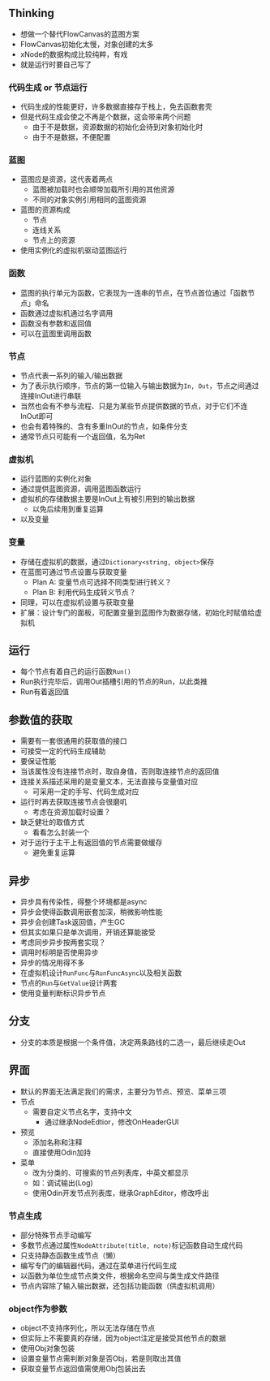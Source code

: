 ## Thinking

* 想做一个替代FlowCanvas的蓝图方案
* FlowCanvas初始化太慢，对象创建的太多
* xNode的数据构成比较纯粹，有戏
* 就是运行时要自己写了

### 代码生成 or 节点运行
* 代码生成的性能更好，许多数据直接存于栈上，免去函数套壳
* 但是代码生成会使之不再是个数据，这会带来两个问题
    * 由于不是数据，资源数据的初始化会待到对象初始化时
    * 由于不是数据，不便配置

### 蓝图
* 蓝图应是资源，这代表着两点
    * 蓝图被加载时也会顺带加载所引用的其他资源
    * 不同的对象实例引用相同的蓝图资源
* 蓝图的资源构成
    * 节点
    * 连线关系
    * 节点上的资源
* 使用实例化的虚拟机驱动蓝图运行

### 函数
* 蓝图的执行单元为函数，它表现为一连串的节点，在节点首位通过「函数节点」命名
* 函数通过虚拟机通过名字调用
* 函数没有参数和返回值
* 可以在蓝图里调用函数

### 节点
* 节点代表一系列的输入/输出数据
* 为了表示执行顺序，节点的第一位输入与输出数据为`In, Out`，节点之间通过连接InOut进行串联
* 当然也会有不参与流程、只是为某些节点提供数据的节点，对于它们不连InOut即可
* 也会有着特殊的、含有多重InOut的节点，如条件分支
* 通常节点只可能有一个返回值，名为Ret

### 虚拟机
* 运行蓝图的实例化对象
* 通过提供蓝图资源，调用蓝图函数运行
* 虚拟机的存储数据主要是InOut上有被引用到的输出数据
    * 以免后续用到重复运算
* 以及变量

### 变量
* 存储在虚拟机的数据，通过`Dictionary<string, object>`保存
* 在蓝图可通过节点设置与获取变量
    * Plan A: 变量节点可选择不同类型进行转义？
    * Plan B: 利用代码生成转义节点？
* 同理，可以在虚拟机设置与获取变量
* 扩展：设计专门的面板，可配置变量到蓝图作为数据存储，初始化时赋值给虚拟机

## 运行
* 每个节点有着自己的运行函数`Run()`
* Run执行完毕后，调用Out插槽引用的节点的Run，以此类推
* Run有着返回值

## 参数值的获取
* 需要有一套很通用的获取值的接口
* 可接受一定的代码生成辅助
* 要保证性能
* 当该属性没有连接节点时，取自身值，否则取连接节点的返回值
* 连接关系描述采用的是变量文本，无法直接与变量值对应
    * 可采用一定的手写、代码生成对应
* 运行时再去获取连接节点会很磨叽
    * 考虑在资源加载时设置？
* 缺乏健壮的取值方式
    * 看看怎么封装一个
* 对于运行于主干上有返回值的节点需要做缓存
    * 避免重复运算

## 异步
* 异步具有传染性，得整个环境都是async
* 异步会使得函数调用嵌套加深，稍微影响性能
* 异步会创建Task返回值，产生GC
* 但其实如果只是单次调用，开销还算能接受
* 考虑同步异步按两套实现？
* 调用时标明是否使用异步
* 异步的情况用得不多
* 在虚拟机设计`RunFunc`与`RunFuncAsync`以及相关函数
* 节点的`Run`与`GetValue`设计两套
* 使用变量判断标识异步节点

## 分支
* 分支的本质是根据一个条件值，决定两条路线的二选一，最后继续走Out

## 界面
* 默认的界面无法满足我们的需求，主要分为节点、预览、菜单三项
* 节点
    * 需要自定义节点名字，支持中文
        * 通过继承NodeEdtior，修改OnHeaderGUI
* 预览
    * 添加名称和注释
    * 直接使用Odin加持
* 菜单
    * 改为分类的、可搜索的节点列表库，中英文都显示
    * 如：调试输出(Log)
    * 使用Odin开发节点列表库，继承GraphEditor，修改呼出

### 节点生成
* 部分特殊节点手动编写
* 多数节点通过属性`NodeAttribute(title, note)`标记函数自动生成代码
* 只支持静态函数生成节点（懒）
* 编写专门的编辑器代码，通过在菜单进行代码生成
* 以函数为单位生成节点类文件，根据命名空间与类生成文件路径
* 节点内容除了输入输出数据，还包括功能函数（供虚拟机调用）

### object作为参数
* object不支持序列化，所以无法存储在节点
* 但实际上不需要真的存储，因为object注定是接受其他节点的数据
* 使用Obj对象包装
* 设置变量节点需判断对象是否Obj，若是则取出其值
* 获取变量节点返回值需使用Obj包装出去